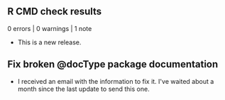 ## R CMD check results

0 errors | 0 warnings | 1 note

* This is a new release.

## Fix broken @docType package documentation

- I received an email with the information to fix it. I've waited about a month since the last update to send this one.
